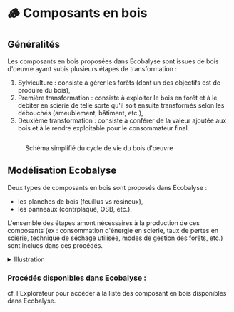# 🪵 Composants en bois

## Généralités

Les composants en bois proposées dans Ecobalyse sont issues de bois d'oeuvre ayant subis plusieurs étapes de transformation :&#x20;

1. Sylviculture : consiste à gérer les forêts (dont un des objectifs est de produire du bois),
2. Première transformation : consiste à exploiter le bois en forêt et à le débiter en scierie de telle sorte qu'il soit ensuite transformés selon les débouchés (ameublement, bâtiment, etc.),&#x20;
3. Deuxième transformation : consiste à conférer de la valeur ajoutée aux bois et à le rendre exploitable pour le consommateur final.&#x20;

<figure><img src="../../.gitbook/assets/schema-filiere-bois.jpg" alt=""><figcaption><p>Schéma simplifié du cycle de vie du bois d'oeuvre </p></figcaption></figure>

## Modélisation Ecobalyse

Deux types de composants en bois sont proposés dans Ecobalyse :&#x20;

* les planches de bois (feuillus vs résineux),
* les panneaux (contrplaqué, OSB, etc.).

L'ensemble des étapes amont nécessaires à la production de ces composants (ex : consommation d'énergie en scierie, taux de pertes en scierie, technique de séchage utilisée, modes de gestion des forêts, etc.) sont inclues dans ces procédés. &#x20;

<details>

<summary>Illustration</summary>

Production 1kg de planche de feuillus : &#x20;

* procédé Ecoinvent : _market for sawnwood, board, hardwood, dried (u=10%), planed (RER)_
* Etapes inclues dans le procédé :&#x20;
  * sylviculture,
  * sciage,
  * séchage,
  * rabotage.

</details>

### Procédés disponibles dans Ecobalyse :&#x20;

cf. l'Explorateur pour accéder à la liste des composant en bois disponibles dans Ecobalyse.&#x20;

<figure><img src="../../.gitbook/assets/Coût environnemental de composants en bois (uPts _ m3) (1).png" alt=""><figcaption></figcaption></figure>
